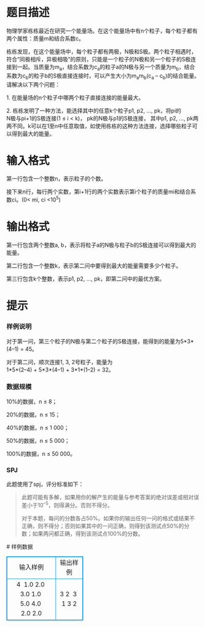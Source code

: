 # 

 
 # 题目描述 
<p>物理学家栋栋最近在研究一个能量场。在这个能量场中有n个粒子，每个粒子都有两个属性：质量m和结合系数c。&nbsp;</p>

<p>栋栋发现，在这个能量场中，每个粒子都有两极，N极和S极。两个粒子相遇时，符合&ldquo;同极相斥，异极相吸&rdquo;的原则，只能是一个粒子的N极和另一个粒子的S极连接到一起。当质量为m<sub>a</sub>，结合系数为c<sub>a</sub>的粒子a的N极与另一个质量为m<sub>b</sub>，结合系数为c<sub>b</sub>的粒子b的S极直接连接时，可以产生大小为m<sub>a</sub>m<sub>b</sub>(c<sub>a</sub>&nbsp;&ndash;&nbsp;c<sub>b</sub>)的结合能量。<br />
请解决以下两个问题：&nbsp;</p>

<p>1.&nbsp;在能量场的n个粒子中哪两个粒子直接连接的能量最大。&nbsp;</p>

<p>2.&nbsp;栋栋发明了一种方法，能选择其中的任意k个粒子p1,&nbsp;p2,&nbsp;&hellip;,&nbsp;pk，将pi的<br />
N极与pi+1的S极连接(1&nbsp;&le;&nbsp;i&nbsp;&lt;&nbsp;k)，&nbsp;pk的N极与p1的S极连接，&nbsp;其中p1,&nbsp;p2,&nbsp;&hellip;,&nbsp;pk两两不同。k可以在1至n中任意取值，如使用栋栋的这种方法连接，选择哪些粒子可以得到最大的能量。</p> 

 
 # 输入格式 
<p>第一行包含一个整数n，表示粒子的个数。&nbsp;</p>

<p>接下来n行，每行两个实数，第i+1行的两个实数表示第i个粒子的质量mi和结合系数ci。(0&lt;&nbsp;mi,&nbsp;ci&nbsp;&lt;10<sup>5</sup>)&nbsp;</p> 

 
 # 输出格式 
<p>第一行包含两个整数a,&nbsp;b，表示将粒子a的N极与粒子b的S极连接可以得到最大的能量。&nbsp;</p>

<p>第二行包含一个整数k，表示第二问中要得到最大的能量需要多少个粒子。</p>

<p>第三行包含k个整数，表示p1,&nbsp;p2,&nbsp;&hellip;,&nbsp;pk，即第二问中的最优方案。</p> 

 
 # 提示 
<h3>样例说明</h3>

<p>对于第一问，第三个粒子的N极与第二个粒子的S极连接，能得到的能量为5*3*(4&ndash;1)&nbsp;=&nbsp;45。&nbsp;</p>

<p>对于第二问，顺次连接1,&nbsp;3,&nbsp;2号粒子，能量为&nbsp;<br />
1*5*(2&ndash;4)&nbsp;+&nbsp;5*3*(4&ndash;1)&nbsp;+&nbsp;3*1*(1&ndash;2)&nbsp;=&nbsp;32。</p>

<h3>数据规模</h3>

<p>10%的数据，n&nbsp;&le;&nbsp;8；</p>

<p>20%的数据，n&nbsp;&le;&nbsp;15；</p>

<p>40%的数据，n&nbsp;&le;&nbsp;1&nbsp;000；</p>

<p>50%的数据，n&nbsp;&le;&nbsp;5&nbsp;000；</p>

<p>100%的数据，n&nbsp;&le;&nbsp;50&nbsp;000。</p>

<h3>SPJ</h3>

<p>此题使用了spj，评分标准如下：</p>

<blockquote>
<p>此题可能有多解，如果用你的解产生的能量与参考答案的绝对误差或相对误差小于10<sup>&ndash;5</sup>，则得满分。否则不得分。&nbsp;</p>

<p>对于本题，每问的分数各占50%。如果你的输出任何一问的格式或结果不正确，则不得分；否则如果其中的一问正确，则得到该测试点50%的分数；如果两问都正确，得到该测试点100%的分数。</p>
</blockquote> 
# 样例数据
<style>
        table,table tr th, table tr td { border:1px solid #0094ff; }
        table { width: 200px; min-height: 25px; line-height: 25px; text-align: center; border-collapse: collapse;}   
    </style>
<table>
	<tr>
		<td>输入样例</td>
		<td>输出样例</td>
	</tr>
<tr><td>4 
1.0 2.0 
3.0 1.0 
5.0 4.0 
2.0 2.0</td><td>3 2 
3 
1 3 2</td></tr></table>
